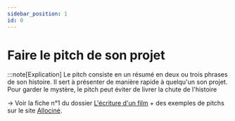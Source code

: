 ```yaml
---
sidebar_position: 1
id: 0
---
```

# Faire le pitch de son projet

:::note[Explication]
Le pitch consiste en un résumé en deux ou trois phrases de son histoire. Il sert à présenter de manière rapide à quelqu'un son projet. Pour garder le mystère, le pitch peut éviter de livrer la chute de l'histoire

→ Voir la fiche n°1 du dossier [L'écriture d'un film](https://drive.google.com/file/d/13TnmShby5pcKB0J48UJxZbweAFKE-BUz/view?usp=drive_link) + des exemples de pitchs sur le site [Allociné](https://www.allocine.fr/diaporamas/cinema/diaporama-18651125/).